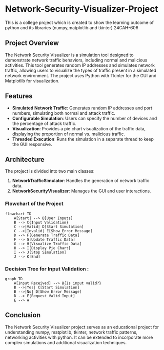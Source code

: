 # Network-Security-Visualizer-Project
This is a college project which is created to show the learning outcome of python and its libraries (numpy,matplotlib and tkinter) 24CAH-606

## Project Overview

The Network Security Visualizer is a simulation tool designed to demonstrate network traffic behaviors, including normal and malicious activities. This tool generates random IP addresses and simulates network traffic, allowing users to visualize the types of traffic present in a simulated network environment. The project uses Python with Tkinter for the GUI and Matplotlib for visualization.

## Features

- **Simulated Network Traffic**: Generates random IP addresses and port numbers, simulating both normal and attack traffic.
- **Configurable Simulation**: Users can specify the number of devices and the percentage of attack traffic.
- **Visualization**: Provides a pie chart visualization of the traffic data, displaying the proportion of normal vs. malicious traffic.
- **Threaded Execution**: Runs the simulation in a separate thread to keep the GUI responsive.

## Architecture

The project is divided into two main classes:

1. **NetworkTrafficSimulator**: Handles the generation of network traffic data.
2. **NetworkSecurityVisualizer**: Manages the GUI and user interactions.

### Flowchart of the Project

```mermaid
flowchart TD
    A[Start] --> B[User Inputs]
    B --> C{Input Validation}
    C -->|Valid| D[Start Simulation]
    C -->|Invalid| E[Show Error Message]
    D --> F[Generate Traffic Data]
    F --> G[Update Traffic Data]
    G --> H[Visualize Traffic Data]
    H --> I[Display Pie Chart]
    I --> J[Stop Simulation]
    J --> K[End]
```

### Decision Tree for Input Validation :

```mermaid
graph TD
    A[Input Received] --> B{Is input valid?}
    B -->|Yes| C[Start Simulation]
    B -->|No| D[Show Error Message]
    D --> E[Request Valid Input]
    E --> A
```

## Conclusion

The Network Security Visualizer project serves as an educational project for understanding numpy, matplotlib, tkinter, network traffic patterns, networking activities with python. It can be extended to incorporate more complex simulations and additional visualization techniques.
